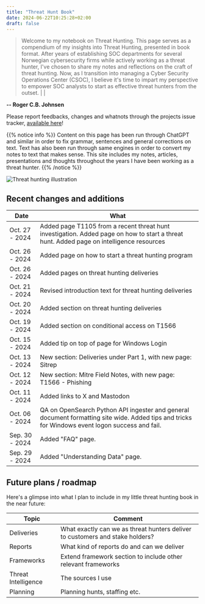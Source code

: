 ```yaml
---
title: "Threat Hunt Book"
date: 2024-06-22T10:25:28+02:00
draft: false
---
```


> Welcome to my notebook on Threat Hunting. This page serves as a compendium of my insights into Threat Hunting, presented in book format. After years of establishing SOC departments for several Norwegian cybersecurity firms while actively working as a threat hunter, I've chosen to share my notes and reflections on the craft of threat hunting. Now, as I transition into managing a Cyber Security Operations Center (CSOC), I believe it's time to impart my perspective to empower SOC analysts to start as effective threat hunters from the outset. | |

**-- Roger C.B. Johnsen**

Please report feedbacks, changes and whatnots through the projects issue tracker, [available here](https://github.com/rjohnsen/threathunting-book/issues)!

{{% notice info %}}
Content on this page has been run through ChatGPT and similar in order to fix grammar, sentences and general corrections on text. Text has also been run through same engines in order to convert my notes to text that makes sense. This site includes my notes, articles, presentations and thoughts throughout the years I have been working as a threat hunter.
{{% /notice %}}

![Threat hunting illustration](/images/mainpage-illustration-small.png)

## Recent changes and additions

| Date | What |
| ---- | ---- |
| Oct. 27 - 2024 | Added page T1105 from a recent threat hunt investigation. Added page on how to start a threat hunt. Added page on intelligence resources |
| Oct. 26 - 2024 | Added page on how to start a threat hunting program |
| Oct. 26 - 2024 | Added pages on threat hunting deliveries |
| Oct. 21 - 2024 | Revised introduction text for threat hunting deliveries |
| Oct. 20 - 2024 | Added section on threat hunting deliveries |
| Oct. 19 - 2024 | Added section on conditional access on T1566 |
| Oct. 15 - 2024 | Added tip on top of page for Windows Login |
| Oct. 13 - 2024 | New section: Deliveries under Part 1, with new page: Sitrep |
| Oct. 12 - 2024 | New section: Mitre Field Notes, with new page: T1566 - Phishing |
| Oct. 11 - 2024 | Added links to X and Mastodon |
| Oct. 06 - 2024 | QA on OpenSearch Python API ingester and general document formatting site wide. Added tips and tricks for Windows event logon success and fail. |
| Sep. 30 - 2024 | Added "FAQ" page. |
| Sep. 29 - 2024 | Added "Understanding Data" page. |

## Future plans / roadmap

Here's a glimpse into what I plan to include in my little threat hunting book in the near future: 

| Topic | Comment |
| ----- | ------------ |
| Deliveries | What exactly can we as threat hunters deliver to customers and stake holders? |
| Reports | What kind of reports do and can we deliver |
| Frameworks | Extend framework section to include other relevant frameworks |
| Threat Intelligence | The sources I use |
| Planning | Planning hunts, staffing etc. | 


